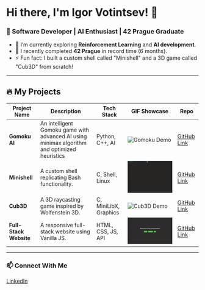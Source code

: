 # Hi there, I'm Igor Votintsev! 👋
### 🚀 Software Developer | AI Enthusiast | 42 Prague Graduate

- 🔭 I’m currently exploring **Reinforcement Learning** and **AI development**.
- 🌱 I recently completed **42 Prague** in record time (6 months).
- ⚡ Fun fact: I built a custom shell called "Minishell" and a 3D game called "Cub3D" from scratch!

---

## 🔥 My Projects

| Project Name      | Description | Tech Stack | GIF Showcase | Repo |
|-------------------|-------------|------------|--------------|------|
| **Gomoku AI**     | An intelligent Gomoku game with advanced AI using minimax algorithm and optimized heuristics | Python, C++, AI | ![Gomoku Demo](./assets/showcase.gif) | [GitHub Link](https://github.com/ivotints/gomoku) |
| **Minishell**     | A custom shell replicating Bash functionality. | C, Shell, Linux | ![Minishell Demo](./assets/minishell.gif) | [GitHub Link](https://github.com/ivotints/minishell) |
| **Cub3D**         | A 3D raycasting game inspired by Wolfenstein 3D. | C, MiniLibX, Graphics | ![Cub3D Demo](./assets/cub3D.gif) | [GitHub Link](https://github.com/ivotints/cube3d) |
| **Full-Stack Website** | A responsive full-stack website using Vanilla JS. | HTML, CSS, JS, API | ![Website Demo](./assets/Pong.gif) | [GitHub Link](https://github.com/0xSuitQ/ft_transcendence) |

---

### 📫 Connect With Me
[LinkedIn](https://linkedin.com/in/igor-votintsev)
